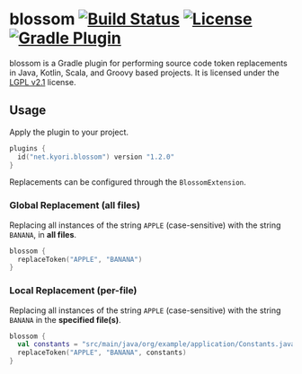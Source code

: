 blossom [![Build Status](https://img.shields.io/github/checks-status/KyoriPowered/blossom/master?label=build)](https://github.com/KyoriPowered/blossom/actions) [![License](https://img.shields.io/badge/license-LGPL_v2.1-lightgrey.svg?style=flat)][LGPL v2.1] [![Gradle Plugin](https://img.shields.io/maven-metadata/v/https/plugins.gradle.org/m2/net/kyori/blossom/maven-metadata.xml.svg?label=gradle%20plugin&style=flat)](https://plugins.gradle.org/plugin/net.kyori.blossom)
=========
blossom is a Gradle plugin for performing source code token replacements in Java, Kotlin, Scala, and Groovy based projects. It is licensed under the [LGPL v2.1] license.

## Usage
Apply the plugin to your project.

```kotlin
plugins {
  id("net.kyori.blossom") version "1.2.0"
}
```

Replacements can be configured through the `BlossomExtension`.

### Global Replacement (all files)

Replacing all instances of the string `APPLE` (case-sensitive) with the string `BANANA`, in **all files**.

```kotlin
blossom {
  replaceToken("APPLE", "BANANA")
}
```

### Local Replacement (per-file)

Replacing all instances of the string `APPLE` (case-sensitive) with the string `BANANA` in the **specified file(s)**.

```kotlin
blossom {
  val constants = "src/main/java/org/example/application/Constants.java"
  replaceToken("APPLE", "BANANA", constants)
}
```

[LGPL v2.1]: https://choosealicense.com/licenses/lgpl-2.1/
